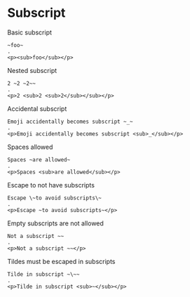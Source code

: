 # Subscript

Basic subscript

```````````````````````````````` example
~foo~
.
<p><sub>foo</sub></p>
````````````````````````````````

Nested subscript

```````````````````````````````` example
2 ~2 ~2~~
.
<p>2 <sub>2 <sub>2</sub></sub></p>
````````````````````````````````

Accidental subscript

```````````````````````````````` example
Emoji accidentally becomes subscript ~_~
.
<p>Emoji accidentally becomes subscript <sub>_</sub></p>
````````````````````````````````

Spaces allowed

```````````````````````````````` example
Spaces ~are allowed~
.
<p>Spaces <sub>are allowed</sub></p>
````````````````````````````````

Escape to not have subscripts

```````````````````````````````` example
Escape \~to avoid subscripts\~
.
<p>Escape ~to avoid subscripts~</p>
````````````````````````````````

Empty subscripts are not allowed

```````````````````````````````` example
Not a subscript ~~
.
<p>Not a subscript ~~</p>
````````````````````````````````

Tildes must be escaped in subscripts

```````````````````````````````` example
Tilde in subscript ~\~~
.
<p>Tilde in subscript <sub>~</sub></p>
````````````````````````````````
